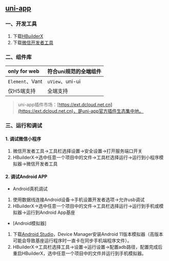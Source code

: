 ## [uni-app](https://uniapp.dcloud.net.cn/) 

### 一、开发工具
1. 下载[HBuilderX](https://www.dcloud.io/hbuilderx.html)
2. 下载[微信开发者工具](https://developers.weixin.qq.com/miniprogram/dev/devtools/stable.html)
   
### 二、组件库
| only for web    | 符合uni规范的全端组件 |
| :-------------- | :-------------------- |
| `Element`、Vant | `uView`、uni-ui       |
| 仅H5端支持      | 全端支持              |

> uni-app插件市场：[https://ext.dcloud.net.cn](https://ext.dcloud.net.cn)，是uni-app官方插件生态集中地。

### 三、运行和调试
#### 1. 调试微信小程序
1. 微信开发者工具->工具栏选择设置->安全设置->打开服务端口开关
2. HBuilderX->选中任意一个项目中的文件->工具栏选择运行->运行到小程序模拟器->微信开发者工具

#### 2. 调试Android APP
- Android真机调试
1. 使用数据线连接Android设备->手机设置开发者选项->允许usb调试
2. HBuilderX->选中任意一个项目中的文件->工具栏选择运行->运行到手机或模拟器->运行到Android App基座

- [Android模拟器]
1. 下载[Android Studio](https://developer.android.google.cn/studio)，Device Manager安装Android 11版本模拟器（高版本可能会导致基座运行程序时一直卡在同步手机端程序文件）。
2. HBuilderX->工具栏选择工具->设置->运行设置->配置adb路径，配置完成后重启HBuilderX，选中任意一个项目中的文件并运行到手机模拟器。
